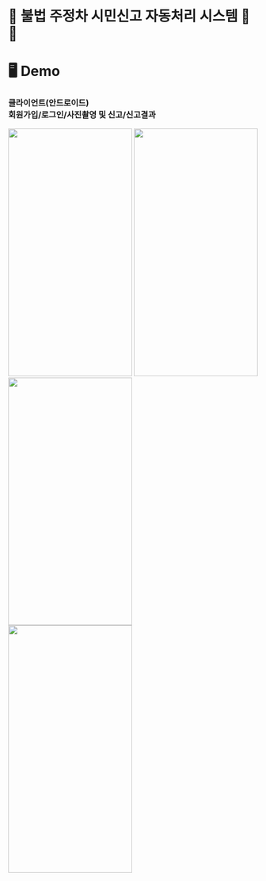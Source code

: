 # 🚫 불법 주정차 시민신고 자동처리 시스템 🛑🚫
# 🖥 Demo
### 클라이언트(안드로이드) <br/> 회원가입/로그인/사진촬영 및 신고/신고결과
<img src="https://user-images.githubusercontent.com/91523484/158323629-fddc359c-a59e-46b7-a5d1-1d03bc3d1274.gif" width="250" height="500">  <img src="https://user-images.githubusercontent.com/91523484/158497998-705a5f3d-46dd-45f2-8308-5b882c35e07a.gif" width="250" height="500">  <img src="https://user-images.githubusercontent.com/91523484/158503282-6df79dc3-1347-4dc9-965e-023f4ca3a6ea.gif" width="250" height="500">  
<img src="https://user-images.githubusercontent.com/91523484/158505456-c8010f51-988a-48eb-b58d-f96c33a26104.gif" width="250" height="500"> 


